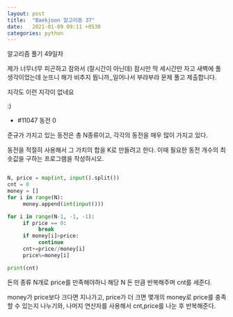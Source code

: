 ```yaml
---
layout: post
title:  "Baekjoon 알고리즘 37"
date:   2021-01-09 09:11 +0530
categories: python
---
```


알고리즘 풀기 49일차

제가 너무너무 피곤하고 잠와서 (잘시간이 아닌데) 잠시만 딱 세시간만 자고 새벽에 풀 생각이었는데 눈뜨니 해가 비추지 뭡니까,,일어나서 부랴부랴 문제 풀고 제출합니다.

지각도 이런 지각이 없네요

:)


- #11047     동전 0

준규가 가지고 있는 동전은 총 N종류이고, 각각의 동전을 매우 많이 가지고 있다.

동전을 적절히 사용해서 그 가치의 합을 K로 만들려고 한다. 이때 필요한 동전 개수의 최솟값을 구하는 프로그램을 작성하시오.

```python

N, price = map(int, input().split())
cnt = 0
money = []
for i in range(N):
     money.append(int(input()))

for i in range(N-1, -1, -1):
     if price == 0:
          break
     if money[i]>price:
          continue
     cnt+=price//money[i]
     price%=money[i]

print(cnt)

```

돈의 종류 N개로 price를 만족해야하니 해당 N 돈 만큼 반복해주며 cnt를 세준다.

money가 price보다 크다면 지나가고, price가 더 크면 몇개의 money로 price를 충족할 수 있는지 나누기와, 나머지 연산자를 사용해서 cnt,price를 나눈 후 반복해준다.



